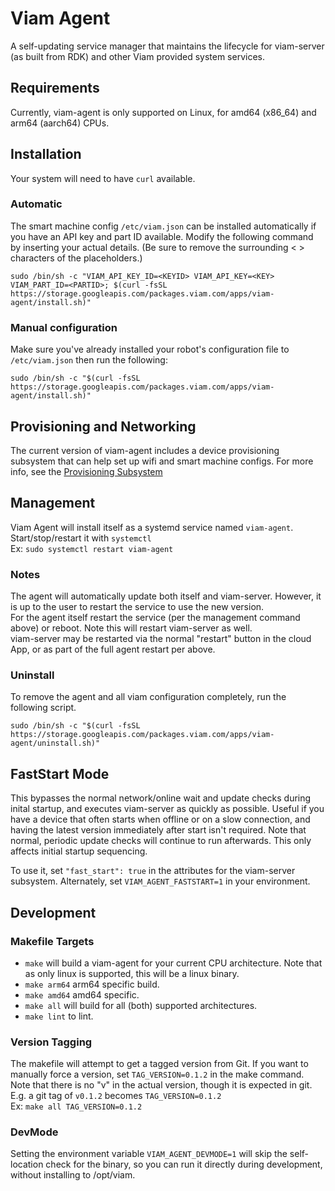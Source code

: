 # Viam Agent
A self-updating service manager that maintains the lifecycle for viam-server (as built from RDK) and other Viam provided system services.

## Requirements
Currently, viam-agent is only supported on Linux, for amd64 (x86_64) and arm64 (aarch64) CPUs.

## Installation
Your system will need to have `curl` available.

### Automatic
The smart machine config `/etc/viam.json` can be installed automatically if you have an API key and part ID available. Modify the following command by inserting your actual details. (Be sure to remove the surrounding < > characters of the placeholders.)
```
sudo /bin/sh -c "VIAM_API_KEY_ID=<KEYID> VIAM_API_KEY=<KEY> VIAM_PART_ID=<PARTID>; $(curl -fsSL https://storage.googleapis.com/packages.viam.com/apps/viam-agent/install.sh)"
```
### Manual configuration
Make sure you've already installed your robot's configuration file to `/etc/viam.json` then run the following:
```
sudo /bin/sh -c "$(curl -fsSL https://storage.googleapis.com/packages.viam.com/apps/viam-agent/install.sh)"
```

## Provisioning and Networking
The current version of viam-agent includes a device provisioning subsystem that can help set up wifi and smart machine configs. For more info, see the [Provisioning Subsystem](https://github.com/viamrobotics/agent-provisioning)

## Management
Viam Agent will install itself as a systemd service named `viam-agent`. Start/stop/restart it with `systemctl`  
Ex: `sudo systemctl restart viam-agent`

### Notes
The agent will automatically update both itself and viam-server. However, it is up to the user to restart the service to use the new version.  
For the agent itself restart the service (per the management command above) or reboot. Note this will restart viam-server as well.  
viam-server may be restarted via the normal "restart" button in the cloud App, or as part of the full agent restart per above.  

### Uninstall
To remove the agent and all viam configuration completely, run the following script.
```
sudo /bin/sh -c "$(curl -fsSL https://storage.googleapis.com/packages.viam.com/apps/viam-agent/uninstall.sh)"
```

## FastStart Mode
This bypasses the normal network/online wait and update checks during inital startup, and executes viam-server as quickly as possible. Useful if you have a device that often starts when offline or on a slow connection, and having the latest version immediately after start isn't required. Note that normal, periodic update checks will continue to run afterwards. This only affects initial startup sequencing.

To use it, set `"fast_start": true` in the attributes for the viam-server subsystem. Alternately, set `VIAM_AGENT_FASTSTART=1` in your environment.

## Development

### Makefile Targets
* `make` will build a viam-agent for your current CPU architecture. Note that as only linux is supported, this will be a linux binary.  
* `make arm64` arm64 specific build.
* `make amd64` amd64 specific.  
* `make all` will build for all (both) supported architectures.  
* `make lint` to lint.

### Version Tagging
The makefile will attempt to get a tagged version from Git. If you want to manually force a version, set `TAG_VERSION=0.1.2` in the make command.  
Note that there is no "v" in the actual version, though it is expected in git. E.g. a git tag of `v0.1.2` becomes `TAG_VERSION=0.1.2`  
Ex: `make all TAG_VERSION=0.1.2`

### DevMode
Setting the environment variable `VIAM_AGENT_DEVMODE=1` will skip the self-location check for the binary, so you can run it directly during development, without installing to /opt/viam.
